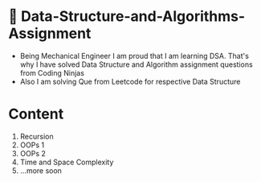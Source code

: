 # 📑 Data-Structure-and-Algorithms-Assignment 
- Being Mechanical Engineer I am proud that I am learning DSA. That's why I have solved Data Structure and Algorithm assignment questions from Coding Ninjas
- Also I am solving Que from Leetcode for respective Data Structure
#  Content
1) Recursion
2) OOPs 1
3) OOPs 2
4) Time and Space Complexity
5) ...more soon

